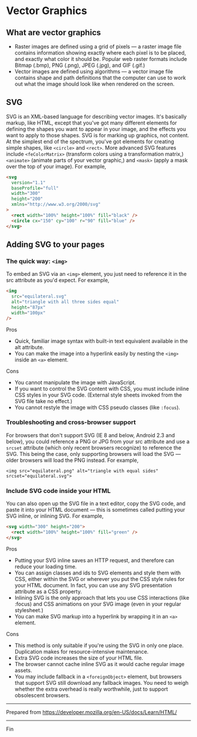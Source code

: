 # Vector Graphics

## What are vector graphics

- Raster images are defined using a grid of pixels — a raster image file contains information showing exactly where each pixel is to be placed, and exactly what color it should be. Popular web raster formats include Bitmap (.bmp), PNG (.png), JPEG (.jpg), and GIF (.gif.)
- Vector images are defined using algorithms — a vector image file contains shape and path definitions that the computer can use to work out what the image should look like when rendered on the screen.

## SVG

SVG is an XML-based language for describing vector images. It's basically markup, like HTML, except that you've got many different elements for defining the shapes you want to appear in your image, and the effects you want to apply to those shapes. SVG is for marking up graphics, not content. At the simplest end of the spectrum, you've got elements for creating simple shapes, like `<circle>` and `<rect>`. More advanced SVG features include `<feColorMatrix>` (transform colors using a transformation matrix,) `<animate>` (animate parts of your vector graphic,) and `<mask>` (apply a mask over the top of your image). For example,

```html
<svg
  version="1.1"
  baseProfile="full"
  width="300"
  height="200"
  xmlns="http://www.w3.org/2000/svg"
>
  <rect width="100%" height="100%" fill="black" />
  <circle cx="150" cy="100" r="90" fill="blue" />
</svg>
```

## Adding SVG to your pages

### The quick way: `<img>`

To embed an SVG via an `<img>` element, you just need to reference it in the src attribute as you'd expect. For example,

```html
<img
  src="equilateral.svg"
  alt="triangle with all three sides equal"
  height="87px"
  width="100px"
/>
```

Pros

- Quick, familiar image syntax with built-in text equivalent available in the alt attribute.
- You can make the image into a hyperlink easily by nesting the `<img>` inside an `<a>` element.

Cons

- You cannot manipulate the image with JavaScript.
- If you want to control the SVG content with CSS, you must include inline CSS styles in your SVG code. (External style sheets invoked from the SVG file take no effect.)
- You cannot restyle the image with CSS pseudo classes (like `:focus`).

### Troubleshooting and cross-browser support

For browsers that don't support SVG (IE 8 and below, Android 2.3 and below), you could reference a PNG or JPG from your src attribute and use a `srcset` attribute (which only recent browsers recognize) to reference the SVG. This being the case, only supporting browsers will load the SVG — older browsers will load the PNG instead. For example,

```hml
<img src="equilateral.png" alt="triangle with equal sides" srcset="equilateral.svg">
```

### Include SVG code inside your HTML

You can also open up the SVG file in a text editor, copy the SVG code, and paste it into your HTML document — this is sometimes called putting your SVG inline, or inlining SVG. For example,

```html
<svg width="300" height="200">
  <rect width="100%" height="100%" fill="green" />
</svg>
```

Pros

- Putting your SVG inline saves an HTTP request, and therefore can reduce your loading time.
- You can assign classes and ids to SVG elements and style them with CSS, either within the SVG or wherever you put the CSS style rules for your HTML document. In fact, you can use any SVG presentation attribute as a CSS property.
- Inlining SVG is the only approach that lets you use CSS interactions (like :focus) and CSS animations on your SVG image (even in your regular stylesheet.)
- You can make SVG markup into a hyperlink by wrapping it in an `<a>` element.

Cons

- This method is only suitable if you're using the SVG in only one place. Duplication makes for resource-intensive maintenance.
- Extra SVG code increases the size of your HTML file.
- The browser cannot cache inline SVG as it would cache regular image assets.
- You may include fallback in a `<foreignObject>` element, but browsers that support SVG still download any fallback images. You need to weigh whether the extra overhead is really worthwhile, just to support obsolescent browsers.

---

Prepared from <https://developer.mozilla.org/en-US/docs/Learn/HTML/>

---

Fin
